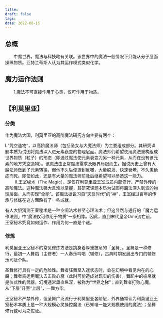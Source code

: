 ```yaml
---
title: 
draft: false
tags: 
date: 2022-08-16
---
```

## 总概
　　中魔世界，魔法与科技略有关联。该世界中的魔法一般情况下只能从分子层面操纵物质。亚特兰蒂斯人认为其运作模式类似化学。
　　
## 魔力运作法则
　　1.魔法不可直接作用于心灵，仅可作用于物质。


## 【利莫里亚】
### 分类
作为魔法大国，利莫里亚的高阶魔法研究方向主要有两个：

Ⅰ.“凭空造物”，以高阶魔法师（包括圣女与大魔法师）为主要组成部分。其研究课题本质为试图将魔法深入进元素衰变的物理层面。魔法师们希望使用魔法重构组成世界物质（粒子）的形态（即通过魔法使元素衰变为另一种元素，从而在没有该元素的地方凭空造物）。该魔法由正常魔法需求及眼界局限而生。据说历史上曾有大魔法师做到了元素转换，但他不久后便遭到反噬，大量脱发、快速衰老，不久患绝症而死。即使如此，还是有大量的魔法师前赴后继希望可以参透这一能力。
　　
Ⅱ.王室秘术（The Magic），是仅在利莫里亚王室成员内部修行、严禁外传的高阶魔法。这种魔法强大且难以掌握，其研究课题本质为试图将魔法深入到波的物理层面。从而实现“全能”。该魔法据说习自“天启时代”的“神”，王室经过百年的传承与修炼在这方面略有了一些成就。　

有人大胆猜测王室秘术是一种空间法术甚至心理法术；但这显然与通行的「魔力运作法则」中“魔法仅可作用于物质”一条相悖。因此，直到末代皇帝Ome流亡前，王室秘术究竟如何运作、作用为何一直是个谜。
　　
### 修炼

利莫里亚王室秘术的常见修炼方法是跳身着厚重披帛的「圣舞」。圣舞是一种修行，最初一人舞蹈（主修者）一人奏乐吟唱（辅修），古典时期发展出专门的辅修乐司及个队。

圣舞修行具有一定的危险性。舞者狂舞至入迷状态时，会在幻境中看见内在的心魔；舞者需运用魔法去击败心魔（此时可能造成对现实的伤害），舞蹈中的披帛就是仪式性的武器。幻境通常垂直纵深，被称为“世界之梯”；直到舞者打败心魔，从“下层”升至“上层”，一舞方毕。

王室秘术严禁外传，但圣舞广泛流行于利莫里亚各阶层，外界通常认为利莫里亚王室秘术本质上是一种大规模心灵操控魔法（已知唯一能大规模使用的魔法）；圣舞修行或可为之佐证。
　　

